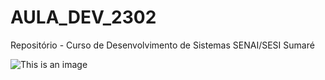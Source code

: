 # AULA_DEV_2302

 Repositório - Curso de Desenvolvimento de Sistemas SENAI/SESI Sumaré

![This is an image](https://encrypted-tbn0.gstatic.com/images?q=tbn:ANd9GcSIwTSseq-plytnT2UtwfIpuNa0fCSVehYXmQ&usqp=CAU)
